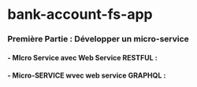 # bank-account-fs-app

### Première Partie : Développer un micro-service
####  - MIcro Service avec Web Service RESTFUL : 
  
####  - Micro-SERVICE wvec web service GRAPHQL :  


